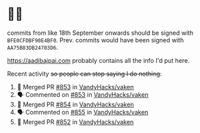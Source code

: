 # 👋🏻
<!--
**aadibajpai/aadibajpai** is a ✨ _special_ ✨ repository because its `README.md` (this file) appears on your GitHub profile.
-->
commits from like 18th September onwards should be signed with `BFE0CFDBF90E4BF0`. Prev. commits would have been signed with `AA75B83DB24703D6`.

https://aadibajpai.com probably contains all the info I'd put here.

Recent activity ~~so people can stop saying I do nothing~~:
<!--START_SECTION:activity-->
1. 🎉 Merged PR [#853](https://github.com/VandyHacks/vaken/pull/853) in [VandyHacks/vaken](https://github.com/VandyHacks/vaken)
2. 🗣 Commented on [#853](https://github.com/VandyHacks/vaken/issues/853) in [VandyHacks/vaken](https://github.com/VandyHacks/vaken)
3. 🎉 Merged PR [#854](https://github.com/VandyHacks/vaken/pull/854) in [VandyHacks/vaken](https://github.com/VandyHacks/vaken)
4. 🗣 Commented on [#855](https://github.com/VandyHacks/vaken/issues/855) in [VandyHacks/vaken](https://github.com/VandyHacks/vaken)
5. 🎉 Merged PR [#852](https://github.com/VandyHacks/vaken/pull/852) in [VandyHacks/vaken](https://github.com/VandyHacks/vaken)
<!--END_SECTION:activity-->
